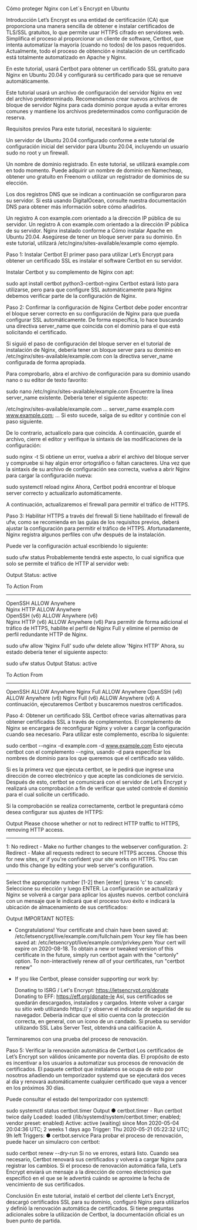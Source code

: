 Cómo proteger Nginx con Let´s Encrypt en Ubuntu

Introducción
Let’s Encrypt es una entidad de certificación (CA) que proporciona una manera sencilla de obtener e instalar certificados de TLS/SSL gratuitos, lo que permite usar HTTPS cifrado en servidores web. Simplifica el proceso al proporcionar un cliente de software, Certbot, que intenta automatizar la mayoría (cuando no todos) de los pasos requeridos. Actualmente, todo el proceso de obtención e instalación de un certificado está totalmente automatizado en Apache y Nginx.

En este tutorial, usará Certbot para obtener un certificado SSL gratuito para Nginx en Ubuntu 20.04 y configurará su certificado para que se renueve automáticamente.

Este tutorial usará un archivo de configuración del servidor Nginx en vez del archivo predeterminado. Recomendamos crear nuevos archivos de bloque de servidor Nginx para cada dominio porque ayuda a evitar errores comunes y mantiene los archivos predeterminados como configuración de reserva.

Requisitos previos
Para este tutorial, necesitará lo siguiente:

Un servidor de Ubuntu 20.04 configurado conforme a este tutorial de configuración inicial del servidor para Ubuntu 20.04, incluyendo un usuario sudo no root y un firewall.

Un nombre de dominio registrado. En este tutorial, se utilizará example.com en todo momento. Puede adquirir un nombre de dominio en Namecheap, obtener uno gratuito en Freenom o utilizar un registrador de dominios de su elección.

Los dos registros DNS que se indican a continuación se configuraron para su servidor. Si está usando DigitalOcean, consulte nuestra documentación DNS para obtener más información sobre cómo añadirlos.

Un registro A con example.com​​​ orientado a la dirección IP pública de su servidor.
Un registro A con example.com​​​ ​​orientado a la dirección IP pública de su servidor.
Nginx instalado conforme a Cómo instalar Apache en Ubuntu 20.04. Asegúrese de tener un bloque server para su dominio. En este tutorial, utilizará /etc/nginx/sites-available/example como ejemplo.

Paso 1: Instalar Certbot
El primer paso para utilizar Let’s Encrypt para obtener un certificado SSL es instalar el software Certbot en su servidor.

Instalar Certbot y su complemento de Nginx con apt:

sudo apt install certbot python3-certbot-nginx
Certbot estará listo para utilizarse, pero para que configure SSL automáticamente para Nginx debemos verificar parte de la configuración de Nginx.

Paso 2: Confirmar la configuración de Nginx
Certbot debe poder encontrar el bloque server correcto en su configuración de Nginx para que pueda configurar SSL automáticamente. De forma específica, lo hace buscando una directiva server_name que coincida con el dominio para el que está solicitando el certificado.

Si siguió el paso de configuración del bloque server en el tutorial de instalación de Nginx, debería tener un bloque server para su dominio en /etc/nginx/sites-available/example.com con la directiva server_name configurada de forma apropiada.

Para comprobarlo, abra el archivo de configuración para su dominio usando nano o su editor de texto favorito:

sudo nano /etc/nginx/sites-available/example.com
Encuentre la línea server_name existente. Debería tener el siguiente aspecto:

/etc/nginx/sites-available/example.com
...
server_name example.com www.example.com;
...
Si esto sucede, salga de su editor y continúe con el paso siguiente.

De lo contrario, actualícelo para que coincida. A continuación, guarde el archivo, cierre el editor y verifique la sintaxis de las modificaciones de la configuración:

sudo nginx -t
Si obtiene un error, vuelva a abrir el archivo del bloque server y compruebe si hay algún error ortográfico o faltan caracteres. Una vez que la sintaxis de su archivo de configuración sea correcta, vuelva a abrir Nginx para cargar la configuración nueva:

sudo systemctl reload nginx
Ahora, Certbot podrá encontrar el bloque server correcto y actualizarlo automáticamente.

A continuación, actualizaremos el firewall para permitir el tráfico de HTTPS.

Paso 3: Habilitar HTTPS a través del firewall
Si tiene habilitado el firewall de ufw, como se recomienda en las guías de los requisitos previos, deberá ajustar la configuración para permitir el tráfico de HTTPS. Afortunadamente, Nginx registra algunos perfiles con ufw después de la instalación.

Puede ver la configuración actual escribiendo lo siguiente:

sudo ufw status
Probablemente tendrá este aspecto, lo cual significa que solo se permite el tráfico de HTTP al servidor web:

Output
Status: active

To                         Action      From
--                         ------      ----
OpenSSH                    ALLOW       Anywhere                  
Nginx HTTP                 ALLOW       Anywhere                  
OpenSSH (v6)               ALLOW       Anywhere (v6)             
Nginx HTTP (v6)            ALLOW       Anywhere (v6)
Para permitir de forma adicional el tráfico de HTTPS, habilite el perfil de Nginx Full y elimine el permiso de perfil redundante HTTP de Nginx.

sudo ufw allow 'Nginx Full'
sudo ufw delete allow 'Nginx HTTP'
Ahora, su estado debería tener el siguiente aspecto:

sudo ufw status
Output
Status: active

To                         Action      From
--                         ------      ----
OpenSSH                    ALLOW       Anywhere
Nginx Full                 ALLOW       Anywhere
OpenSSH (v6)               ALLOW       Anywhere (v6)
Nginx Full (v6)            ALLOW       Anywhere (v6)
A continuación, ejecutaremos Certbot y buscaremos nuestros certificados.

Paso 4: Obtener un certificado SSL
Certbot ofrece varias alternativas para obtener certificados SSL a través de complementos. El complemento de Nginx se encargará de reconfigurar Nginx y volver a cargar la configuración cuando sea necesario. Para utilizar este complemento, escriba lo siguiente:

sudo certbot --nginx -d example.com -d www.example.com
Esto ejecuta certbot con el complemento --nginx, usando -d para especificar los nombres de dominio para los que queremos que el certificado sea válido.

Si es la primera vez que ejecuta certbot, se le pedirá que ingrese una dirección de correo electrónico y que acepte las condiciones de servicio. Después de esto, certbot se comunicará con el servidor de Let’s Encrypt y realizará una comprobación a fin de verificar que usted controle el dominio para el cual solicite un certificado.

Si la comprobación se realiza correctamente, certbot le preguntará cómo desea configurar sus ajustes de HTTPS:

Output
Please choose whether or not to redirect HTTP traffic to HTTPS, removing HTTP access.
- - - - - - - - - - - - - - - - - - - - - - - - - - - - - - - - - - - - - - - -
1: No redirect - Make no further changes to the webserver configuration.
2: Redirect - Make all requests redirect to secure HTTPS access. Choose this for
new sites, or if you're confident your site works on HTTPS. You can undo this
change by editing your web server's configuration.
- - - - - - - - - - - - - - - - - - - - - - - - - - - - - - - - - - - - - - - -
Select the appropriate number [1-2] then [enter] (press 'c' to cancel):
Seleccione su elección y luego ENTER. La configuración se actualizará y Nginx se volverá a cargar para aplicar los ajustes nuevos. certbot concluirá con un mensaje que le indicará que el proceso tuvo éxito e indicará la ubicación de almacenamiento de sus certificados:

Output
IMPORTANT NOTES:
 - Congratulations! Your certificate and chain have been saved at:
   /etc/letsencrypt/live/example.com/fullchain.pem
   Your key file has been saved at:
   /etc/letsencrypt/live/example.com/privkey.pem
   Your cert will expire on 2020-08-18. To obtain a new or tweaked
   version of this certificate in the future, simply run certbot again
   with the "certonly" option. To non-interactively renew *all* of
   your certificates, run "certbot renew"
 - If you like Certbot, please consider supporting our work by:

   Donating to ISRG / Let's Encrypt:   https://letsencrypt.org/donate
   Donating to EFF:                    https://eff.org/donate-le
Así, sus certificados se quedarán descargados, instalados y cargados. Intente volver a cargar su sitio web utilizando https:// y observe el indicador de seguridad de su navegador. Debería indicar que el sitio cuenta con la protección correcta, en general, con un ícono de un candado. Si prueba su servidor utilizando SSL Labs Server Test, obtendrá una calificación A.

Terminaremos con una prueba del proceso de renovación.

Paso 5: Verificar la renovación automática de Certbot
Los certificados de Let’s Encrypt son válidos únicamente por noventa días. El propósito de esto es incentivar a los usuarios a automatizar sus procesos de renovación de certificados. El paquete certbot que instalamos se ocupa de esto por nosotros añadiendo un temporizador systemd que se ejecutará dos veces al día y renovará automáticamente cualquier certificado que vaya a vencer en los próximos 30 días.

Puede consultar el estado del temporizador con systemctl:

sudo systemctl status certbot.timer
Output
● certbot.timer - Run certbot twice daily
     Loaded: loaded (/lib/systemd/system/certbot.timer; enabled; vendor preset: enabled)
     Active: active (waiting) since Mon 2020-05-04 20:04:36 UTC; 2 weeks 1 days ago
    Trigger: Thu 2020-05-21 05:22:32 UTC; 9h left
   Triggers: ● certbot.service
Para probar el proceso de renovación, puede hacer un simulacro con certbot:

sudo certbot renew --dry-run
Si no ve errores, estará listo. Cuando sea necesario, Certbot renovará sus certificados y volverá a cargar Nginx para registrar los cambios. Si el proceso de renovación automática falla, Let’s Encrypt enviará un mensaje a la dirección de correo electrónico que especificó en el que se le advertirá cuándo se aproxime la fecha de vencimiento de sus certificados.

Conclusión
En este tutorial, instaló el certbot del cliente Let’s Encrypt, descargó certificados SSL para su dominio, configuró Nginx para utilizarlos y definió la renovación automática de certificados. Si tiene preguntas adicionales sobre la utilización de Certbot, la documentación oficial es un buen punto de partida.